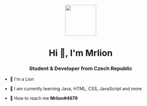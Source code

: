<p align="center">
  <img src="https://imgur.com/a/a2q8P5y" width="100"></img>
</p>

<h1 align="center">Hi 👋, I'm Mrlion</h1>
<h3 align="center">Student & Developer from Czech Republic</h3>

- 🦁 I'm a Lion

- 🌱 I am currently learning Java, HTML, CSS, JavaScript and more

- 📄 How to reach me **Mrlion#4679**

